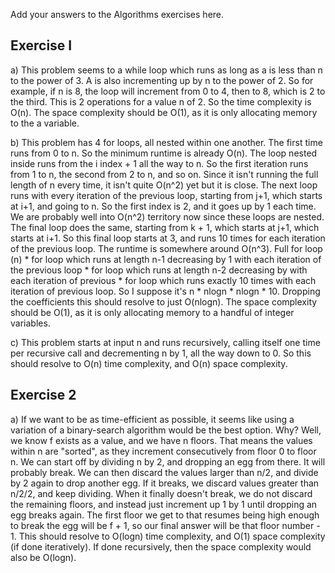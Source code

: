 Add your answers to the Algorithms exercises here.

## Exercise I

a) This problem seems to a while loop which runs as long as a is less than n to the power of 3. A is also incrementing up by n to the power of 2. So for example, if n is 8, the loop will increment from 0 to 4, then to 8, which is 2 to the third. This is 2 operations for a value n of 2. So the time complexity is O(n). The space complexity should be O(1), as it is only allocating memory to the a variable.

b) This problem has 4 for loops, all nested within one another. The first time runs from 0 to n. So the minimum runtime is already O(n). The loop nested inside runs from the i index + 1 all the way to n. So the first iteration runs from 1 to n, the second from 2 to n, and so on. Since it isn't running the full length of n every time, it isn't quite O(n^2) yet but it is close. The next loop runs with every iteration of the previous loop, starting from j+1, which starts at i+1, and going to n. So the first index is 2, and it goes up by 1 each time. We are probably well into O(n^2) territory now since these loops are nested. The final loop does the same, starting from k + 1, which starts at j+1, which starts at i+1. So this final loop starts at 3, and runs 10 times for each iteration of the previous loop. The runtime is somewhere around O(n^3). Full for loop (n) * for loop which runs at length n-1 decreasing by 1 with each iteration of the previous loop * for loop which runs at length n-2 decreasing by with each iteration of previous * for loop which runs exactly 10 times with each iteration of previous loop. So I suppose it's n * nlogn * nlogn * 10. Dropping the coefficients this should resolve to just O(nlogn). The space complexity should be O(1), as it is only allocating memory to a handful of integer variables.

c) This problem starts at input n and runs recursively, calling itself one time per recursive call and decrementing n by 1, all the way down to 0. So this should resolve to O(n) time complexity, and O(n) space complexity.

## Exercise 2

a) If we want to be as time-efficient as possible, it seems like using a variation of a binary-search algorithm would be the best option. Why? Well, we know f exists as a value, and we have n floors. That means the values within n are "sorted", as they increment consecutively from floor 0 to floor n. We can start off by dividing n by 2, and dropping an egg from there. It will probably break. We can then discard the values larger than n/2, and divide by 2 again to drop another egg. If it breaks, we discard values greater than n/2/2, and keep dividing. When it finally doesn't break, we do not discard the remaining floors, and instead just increment up 1 by 1 until dropping an egg breaks again. The first floor we get to that resumes being high enough to break the egg will be f + 1, so our final answer will be that floor number - 1. This should resolve to O(logn) time complexity, and O(1) space complexity (if done iteratively). If done recursively, then the space complexity would also be O(logn).
